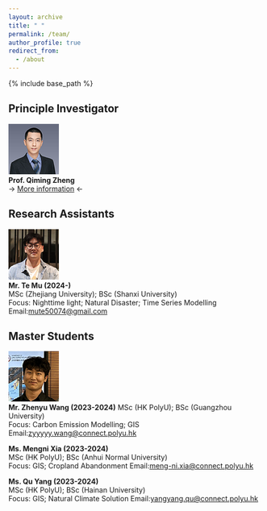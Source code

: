 ```yaml
---
layout: archive
title: " "
permalink: /team/
author_profile: true
redirect_from:
  - /about
---
```


{% include base_path %}

## Principle Investigator

![](qiming3.png)  
**Prof. Qiming Zheng**  
-> [More information](https://qmzheng09work.github.io/cv/) <-
  
## Research Assistants
![](MuTE.png)  
**Mr. Te Mu (2024-)**  
MSc (Zhejiang University); BSc (Shanxi University)  
Focus: Nighttime light; Natural Disaster; Time Series Modelling  
Email:mute50074@gmail.com  

## Master Students
![](zhenyu.png)  
**Mr. Zhenyu Wang (2023-2024)**
MSc (HK PolyU); BSc (Guangzhou University)  
Focus: Carbon Emission Modelling; GIS  
Email:zyyyyy.wang@connect.polyu.hk

**Ms. Mengni Xia (2023-2024)**  
MSc (HK PolyU); BSc (Anhui Normal University)  
Focus: GIS; Cropland Abandonment
Email:meng-ni.xia@connect.polyu.hk

**Ms. Qu Yang (2023-2024)**  
MSc (HK PolyU); BSc (Hainan University)  
Focus: GIS; Natural Climate Solution
Email:yangyang.qu@connect.polyu.hk
